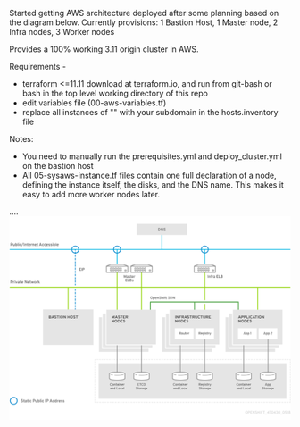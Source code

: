 Started getting AWS architecture deployed after some planning based on the diagram below. 
Currently provisions: 1 Bastion Host, 1 Master node, 2 Infra nodes, 3 Worker nodes
<p>
Provides a 100% working 3.11 origin cluster in AWS.
<p>
Requirements -  <p>

- terraform <=11.11 download at terraform.io, and run from git-bash or bash in the top level working directory of this repo
- edit variables file (00-aws-variables.tf)
- replace all instances of "<SUBDOMAIN>" with your subdomain in the hosts.inventory file

Notes:

- You need to manually run the prerequisites.yml and deploy_cluster.yml on the bastion host
- All 05-sysaws-instance.tf files contain one full declaration of a node, defining the instance itself, the disks, and the DNS name. This makes it easy to add more worker nodes later.

....
<img src="topology.png">
